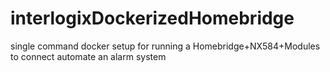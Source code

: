 # interlogixDockerizedHomebridge
single command docker setup for running a Homebridge+NX584+Modules to connect automate an alarm system
